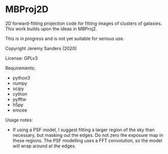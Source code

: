 MBProj2D
========

2D forward-fitting projection code for fitting images of clusters of
galaxies. This work builds upon the ideas in MBProj2.

This is *in progress* and is not yet suitable for serious use.

Copyright Jeremy Sanders (2020)

License: GPLv3

Requirements:
 - python3
 - numpy
 - scipy
 - cython
 - pyfftw
 - h5py
 - emcee

Usage notes:

 - If using a PSF model, I suggest fitting a larger region of the sky than necessary, but masking out the edges. Do not zero the exposure map in these regions. The PSF modelling uses a FFT convolution, so the model will wrap around at the edges.
 
 
 
 
